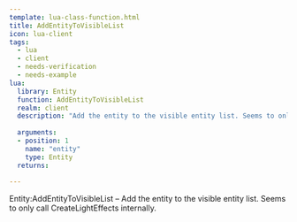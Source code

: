 ```yaml
---
template: lua-class-function.html
title: AddEntityToVisibleList
icon: lua-client
tags:
  - lua
  - client
  - needs-verification
  - needs-example
lua:
  library: Entity
  function: AddEntityToVisibleList
  realm: client
  description: "Add the entity to the visible entity list. Seems to only call CreateLightEffects internally."
  
  arguments:
  - position: 1
    name: "entity"
    type: Entity
  returns:
    
---
```


<div class="lua__search__keywords">
Entity:AddEntityToVisibleList &#x2013; Add the entity to the visible entity list. Seems to only call CreateLightEffects internally.
</div>

